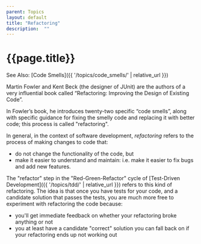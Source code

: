 ```yaml
---
parent: Topics
layout: default
title: "Refactoring"
description:  ""
---
```


# {{page.title}}

See Also: [Code Smells]({{ '/topics/code_smells/' | relative_url }})

Martin Fowler and Kent Beck (the designer of JUnit) are the authors of a very influential book called  “Refactoring: Improving the Design of Existing Code”.

In Fowler’s book, he introduces twenty-two specific “code smells”, along with specific guidance for fixing the smelly code and replacing it with better code; this process is called "refactoring".

In general, in the context of software development, *refactoring* refers to the process of making changes to code that:
* do not change the functionality of the code, but
* make it easier to understand and maintain: i.e. make it easier to fix bugs and add new features.

The "refactor" step in the "Red-Green-Refactor" cycle of [Test-Driven Development]({{ '/topics/tdd/' | relative_url }}) refers
to this kind of refactoring.  The idea is that once you have tests for your code, and a candidate solution that passes the tests, you are much more free to experiment with refactoring the code because:
* you'll get immediate feedback on whether your refactoring broke anything or not
* you at least have a candidate "correct" solution you can fall back on if your refactoring ends up not working out

